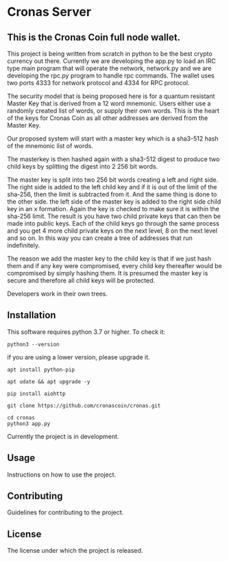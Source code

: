 # Cronas Server

## This is the Cronas Coin full node wallet.

This project is being written from scratch in python to be the best crypto currency out there. Currently we are developing the app.py to load an IRC type main program that will operate the network, network.py and we are developing the rpc.py program to handle rpc commands. The wallet uses two ports 4333 for network protocol and 4334 for RPC protocol.

The security model that is being proposed here is for a quantum resistant Master Key that is derived from a 12 word mnemonic. Users either use a randomly created list of words, or supply their own words. This is the heart of the keys for Cronas Coin as all other addresses are derived from the Master Key.

Our proposed system will start with a master key which is a sha3-512 hash of the mnemonic list of words.

The masterkey is then hashed again with a sha3-512 digest to produce two child keys by splitting the digest into 2 256 bit words.

The master key is split into two 256 bit words creating a left and right side. The right side is added to the left child key and if it is out of the limit of the sha-256, then the limit is subtracted from it. And the same thing is done to the other side. the left side of the master key is added to the right side child key in an x formation. Again the key is checked to make sure it is within the sha-256 limit. The result is you have two child private keys that can then be made into public keys.
Each of the child keys go through the same process and you get 4 more child private keys on the next level, 8 on the next level and so on. In this way you can create a tree of addresses that run indefinitely.

The reason we add the master key to the child key is that if we just hash them and if any key were compromised, every child key thereafter would be compromised by simply hashing them. It is presumed the master key is secure and therefore all child keys will be protected.

Developers work in their own trees.

## Installation
This software requires python 3.7 or higher. To check it:
```
python3 --version
```
if you are using a lower version, please upgrade it.
```
apt install python-pip
```
```
apt udate && apt upgrade -y
```
```
pip install aiohttp
```
```
git clone https://github.com/cronascoin/cronas.git
```
```
cd cronas
python3 app.py
```

Currently the project is in development.

## Usage

Instructions on how to use the project.

## Contributing

Guidelines for contributing to the project.

## License

The license under which the project is released.

